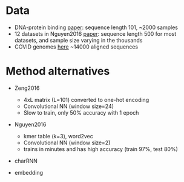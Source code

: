 # Data

- DNA-protein binding [paper](http://cnn.csail.mit.edu/): sequence length 101, ~2000 samples
- 12 datasets in Nguyen2016 [paper](https://www.scirp.org/pdf/JBiSE_2016042713533805.pdf): sequence length 500 for most datasets, and sample size varying in the thousands
- COVID genomes [here](https://www.cogconsortium.uk/data/) ~14000 aligned sequences


# Method alternatives

- Zeng2016
    - 4xL matrix (L=101) converted to one-hot encoding
    - Convolutional NN (window size=24)
    - Slow to train, only 50% accuracy with 1 epoch

- Nguyen2016
    - kmer table (k=3), word2vec
    - Convolutional NN (window size=2)
    - trains in minutes and has high accuracy (train 97%, test 80%)

- charRNN
- embedding
